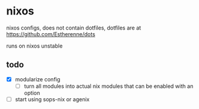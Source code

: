 # nixos
nixos configs, does not contain dotfiles, dotfiles are at https://github.com/Estherenne/dots

runs on nixos unstable

## todo
- [x] modularize config
    - [ ] turn all modules into actual nix modules that can be enabled with an option
- [ ] start using sops-nix or agenix
